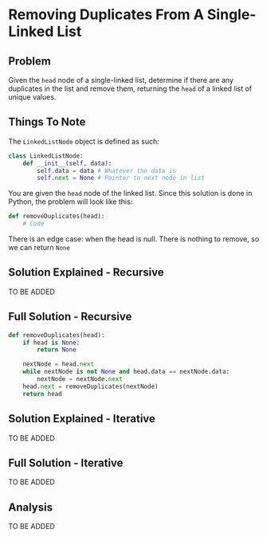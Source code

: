# Removing Duplicates From A Single-Linked List

## Problem

Given the `head` node of a single-linked list, determine if there are any duplicates in
the list and remove them, returning the `head` of a linked list of unique values.

## Things To Note

The `LinkedListNode` object is defined as such:

```python
class LinkedListNode:
    def __init__(self, data):
        self.data = data # Whatever the data is
        self.next = None # Pointer to next node in list
```

You are given the `head` node of the linked list.
Since this solution is done in Python, the problem will look like this:

```python
def removeDuplicates(head):
    # Code
```

There is an edge case: when the head is null. There is nothing to remove, so we can return `None`

## Solution Explained - Recursive

TO BE ADDED

## Full Solution - Recursive

```python
def removeDuplicates(head):
    if head is None:
        return None

    nextNode = head.next
    while nextNode is not None and head.data == nextNode.data:
        nextNode = nextNode.next
    head.next = removeDuplicates(nextNode)
    return head
```

## Solution Explained - Iterative

TO BE ADDED

## Full Solution - Iterative

TO BE ADDED

## Analysis

TO BE ADDED
